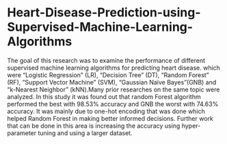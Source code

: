 # Heart-Disease-Prediction-using-Supervised-Machine-Learning-Algorithms

The goal of this research was to examine the performance of different supervised machine learning algorithms for predicting heart disease. which were “Logistic Regression”
(LR), “Decision Tree” (DT), “Random Forest” (RF), “Support Vector Machine” (SVM), “Gaussian Naïve Bayes”(GNB) and “k-Nearest Neighbor” (kNN).Many prior researches on the same topic were analyzed. In this study it was found out that random Forest algorithm performed the 
best with 98.53% accuracy and GNB the worst with 74.63% accuracy. It was mainly due to one-hot encoding that was done which helped Random Forest in making better informed decisions. Further work that can be done in this area is 
increasing the accuracy using hyper-parameter tuning and using a larger dataset.
